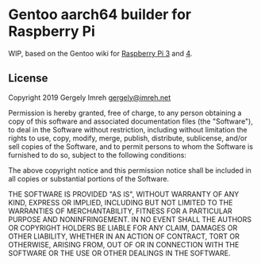 # Gentoo aarch64 builder for Raspberry Pi

WIP, based on the Gentoo wiki for [Raspberry Pi 3][gentoo_rpi3_wiki] and [4][gentoo_rpi4_wiki].

[gentoo_rpi3_wiki]: "https://wiki.gentoo.org/wiki/Raspberry_Pi_3_64_bit_Install"
[gentoo_rpi4_wiki]: "https://wiki.gentoo.org/wiki/User:NeddySeagoon/Raspberry_Pi4_64_Bit_Install"

## License

Copyright 2019 Gergely Imreh <gergely@imreh.net>

Permission is hereby granted, free of charge, to any person obtaining a copy of this software and associated documentation files (the "Software"), to deal in the Software without restriction, including without limitation the rights to use, copy, modify, merge, publish, distribute, sublicense, and/or sell copies of the Software, and to permit persons to whom the Software is furnished to do so, subject to the following conditions:

The above copyright notice and this permission notice shall be included in all copies or substantial portions of the Software.

THE SOFTWARE IS PROVIDED "AS IS", WITHOUT WARRANTY OF ANY KIND, EXPRESS OR IMPLIED, INCLUDING BUT NOT LIMITED TO THE WARRANTIES OF MERCHANTABILITY, FITNESS FOR A PARTICULAR PURPOSE AND NONINFRINGEMENT. IN NO EVENT SHALL THE AUTHORS OR COPYRIGHT HOLDERS BE LIABLE FOR ANY CLAIM, DAMAGES OR OTHER LIABILITY, WHETHER IN AN ACTION OF CONTRACT, TORT OR OTHERWISE, ARISING FROM, OUT OF OR IN CONNECTION WITH THE SOFTWARE OR THE USE OR OTHER DEALINGS IN THE SOFTWARE.

